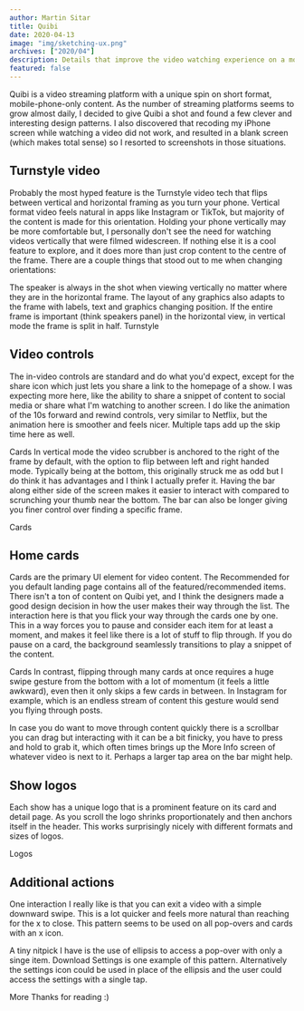 ```yaml
---
author: Martin Sitar
title: Quibi
date: 2020-04-13
image: "img/sketching-ux.png"
archives: ["2020/04"]
description: Details that improve the video watching experience on a mobile phone.
featured: false
---
```


Quibi is a video streaming platform with a unique spin on short format, mobile-phone-only content. As the number of streaming platforms seems to grow almost daily, I decided to give Quibi a shot and found a few clever and interesting design patterns. I also discovered that recoding my iPhone screen while watching a video did not work, and resulted in a blank screen (which makes total sense) so I resorted to screenshots in those situations.

## Turnstyle video
Probably the most hyped feature is the Turnstyle video tech that flips between vertical and horizontal framing as you turn your phone. Vertical format video feels natural in apps like Instagram or TikTok, but majority of the content is made for this orientation. Holding your phone vertically may be more comfortable but, I personally don't see the need for watching videos vertically that were filmed widescreen. If nothing else it is a cool feature to explore, and it does more than just crop content to the centre of the frame. There are a couple things that stood out to me when changing orientations:

The speaker is always in the shot when viewing vertically no matter where they are in the horizontal frame.
The layout of any graphics also adapts to the frame with labels, text and graphics changing position.
If the entire frame is important (think speakers panel) in the horizontal view, in vertical mode the frame is split in half.
Turnstyle

## Video controls
The in-video controls are standard and do what you'd expect, except for the share icon which just lets you share a link to the homepage of a show. I was expecting more here, like the ability to share a snippet of content to social media or share what I'm watching to another screen. I do like the animation of the 10s forward and rewind controls, very similar to Netflix, but the animation here is smoother and feels nicer. Multiple taps add up the skip time here as well.

Cards
In vertical mode the video scrubber is anchored to the right of the frame by default, with the option to flip between left and right handed mode. Typically being at the bottom, this originally struck me as odd but I do think it has advantages and I think I actually prefer it. Having the bar along either side of the screen makes it easier to interact with compared to scrunching your thumb near the bottom. The bar can also be longer giving you finer control over finding a specific frame.

Cards
## Home cards

Cards are the primary UI element for video content. The Recommended for you default landing page contains all of the featured/recommended items. There isn't a ton of content on Quibi yet, and I think the designers made a good design decision in how the user makes their way through the list. The interaction here is that you flick your way through the cards one by one. This in a way forces you to pause and consider each item for at least a moment, and makes it feel like there is a lot of stuff to flip through. If you do pause on a card, the background seamlessly transitions to play a snippet of the content.

Cards
In contrast, flipping through many cards at once requires a huge swipe gesture from the bottom with a lot of momentum (it feels a little awkward), even then it only skips a few cards in between. In Instagram for example, which is an endless stream of content this gesture would send you flying through posts.

In case you do want to move through content quickly there is a scrollbar you can drag but interacting with it can be a bit finicky, you have to press and hold to grab it, which often times brings up the More Info screen of whatever video is next to it. Perhaps a larger tap area on the bar might help.

## Show logos
Each show has a unique logo that is a prominent feature on its card and detail page. As you scroll the logo shrinks proportionately and then anchors itself in the header. This works surprisingly nicely with different formats and sizes of logos.

Logos
## Additional actions
One interaction I really like is that you can exit a video with a simple downward swipe. This is a lot quicker and feels more natural than reaching for the x to close. This pattern seems to be used on all pop-overs and cards with an x icon.

A tiny nitpick I have is the use of ellipsis to access a pop-over with only a singe item. Download Settings is one example of this pattern. Alternatively the settings icon could be used in place of the ellipsis and the user could access the settings with a single tap.

More
Thanks for reading :)
